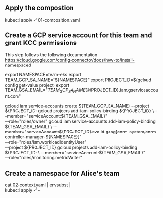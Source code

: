 ## Apply the compostion
kubectl apply -f 01-composition.yaml


## Create a GCP service account for this team and grant KCC permissions

This step follows the following documentation
https://cloud.google.com/config-connector/docs/how-to/install-namespaced

export NAMESPACE=team-eks
export TEAM_GCP_SA_NAME="${NAMESPACE}"
export PROJECT_ID=$(gcloud config get-value project)
export TEAM_GSA_EMAIL="${TEAM_GCP_SA_NAME}@${PROJECT_ID}.iam.gserviceaccount.com"

gcloud iam service-accounts create ${TEAM_GCP_SA_NAME} --project ${PROJECT_ID}
gcloud projects add-iam-policy-binding ${PROJECT_ID} \
    --member="serviceAccount:${TEAM_GSA_EMAIL}" \
    --role="roles/owner"
gcloud iam service-accounts add-iam-policy-binding \
    ${TEAM_GSA_EMAIL} \
    --member="serviceAccount:${PROJECT_ID}.svc.id.goog[cnrm-system/cnrm-controller-manager-${NAMESPACE}]" \
    --role="roles/iam.workloadIdentityUser" \
    --project ${PROJECT_ID}
gcloud projects add-iam-policy-binding ${PROJECT_ID} \
    --member="serviceAccount:${TEAM_GSA_EMAIL}" \
    --role="roles/monitoring.metricWriter"


## Create a namespace for Alice's team
cat 02-context.yaml | envsubst | \
  kubectl apply  -f -
